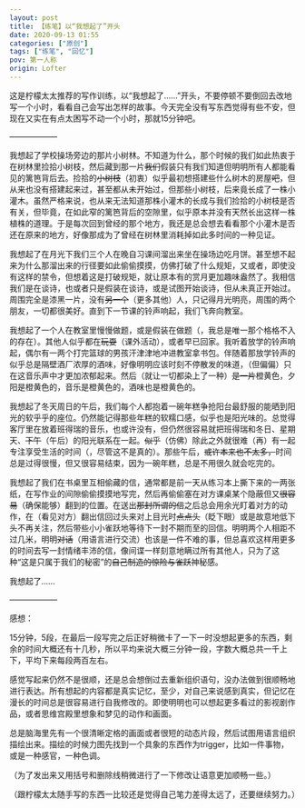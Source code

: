 ```yaml
---
layout: post
title: 【练笔】以“我想起了”开头
date: 2020-09-13 01:55
categories: ["原创"]
tags: ["练笔", "回忆"]
pov: 第一人称
origin: Lofter
---
```


这是柠檬太太推荐的写作训练，以“我想起了……”开头，不要停顿不要倒回去改地写一个小时，看看自己会写出怎样的故事。今天完全没有写东西觉得有些不安，但现在又实在有点太困写不动一个小时，那就15分钟吧。

——————

我想起了学校操场旁边的那片小树林。不知道为什么，那个时候的我们如此热衷于在树林里捡拾小树枝，然后藏到那一片~~我们~~假装只有我们知道但明明所有人都能看见的篱笆背后去。捡拾的~~小树枝~~（初衷）似乎最初想搭建些什么树木的房屋~~吧~~，但从来也没有搭建起来过，甚至都从未开始过，但那些小树枝，后来竟长成了一株小灌木。虽然严格来说，也从来无法知道那株小灌木的长成与我们捡拾的小树枝是否有关，但毕竟，在如此窄的篱笆背后的空隙里，似乎原本并没有天然长出这样一株植株的道理。于是每次回到曾经的那个地方，我还是总会想去看看那个小灌木是否还在原来的地方，好像那成为了曾经在树林里消耗掉如此多时间的一种见证。

我想起了在月光下我们三个人在晚自习课间溜出来坐在操场边吃月饼。甚至想不起来为什么那溜出来的行径要如此偷偷摸摸，仿佛打破了什么规矩，又或者，即使没有这样的禁令，但想着这是打破规矩，就让原本有的赏月更加趣味盎然了。我相信我们是在谈诗，也或者只是假装在谈诗，或是试图开始谈诗，但从未真正开始过。周围完全是漆黑一片，没有~~另一个~~（更多其他）人，只记得月光明亮，周围的两个朋友，一切都很美好。直到下一节课的铃声响起，我们飞奔向教室。

我想起了一个人在教室里慢慢做题，或是假装在做题（，我总是唯一那个格格不入的存在）。其他人似乎都在~~玩耍~~（课外活动），或者早已回家。我听着放学的铃声响起，偶尔有一两个打完篮球的男孩汗津津地冲进教室拿书包。伴随着那放学铃声的似乎总是隔壁酒厂浓厚的酒味，好像明明应该时刻不停散发的味道，（但偏偏）只在这音乐声中才更加浓郁起来。然后（就让一切都染上了一种）~~是一片~~橙黄色，夕阳是橙黄色的，音乐是橙黄色的，酒味也是橙黄色的。

我想起了冬天周日的午后，我们每个人都抱着一碗年糕争抢阳台最舒服的能晒到阳光的软乎乎的座位。仍然能记得那些年糕的软糯口感，似乎也是阳光味的。总觉得客厅里在放着班得瑞的音乐，也或许没有，但仍然很容易就把班得瑞和冬日、星期天、~~下午~~（午后）的阳光联系在一起。~~似乎~~（仿佛）除此之外就很难（再）有一起专注享受生活的时间（，尽管这不是真的）。那些午后，~~或许本来也不太多，~~时间总是过得很慢，但又很容易结束，因为一碗年糕，总是不用很久就会吃完的。

我想起了我们在书桌里互相偷藏的信，通常都是前一天从练习本上撕下来的一两张纸，在写作业的间隙偷偷摸摸地写完，然后再偷偷塞在对方课桌某个隐蔽但又~~很容易~~（确保能够）翻到的位置。在送出~~那封所谓的信~~之后总会用余光盯着对方的动作，在（看见对方）翻出信回过头来对上目光时~~点点头~~（眨下眼）或是故意地低下头不再关注，然后带些小小雀跃地等待下一封不期而至的回信。明明两个人相距不过几米，明明~~对话~~（用语言进行交流）也该是一件不难的事，但总喜欢这样用更多的时间去写一封情绪丰沛的信，像间谍一样刻意地瞒过所有其他人，只为了这种“这是只属于我们的秘密”的~~自己制造的惊险与雀跃~~神秘感。

我想起了……

——————

感想：

15分钟，5段，在最后一段写完之后正好稍微卡了一下一时没想起更多的东西，剩余的时间大概还有十几秒，所以平均来说大概三分钟一段，字数大概总共一千上下，平均下来每段两百左右。

感觉写起来仍然不是很顺，还是总会想倒过去重新组织语句，没办法做到很顺畅地进行表达。所有想起的内容都是真实记忆，至少，对自己来说感到真实，但记忆在漫长的时间总是很容易进行自我修改的。即使明明也可以想起更多看过的影视剧作品，或者思维宫殿里想象和梦见的动作和画面。

总是脑海里先有一个很清晰定格的画面或者很短的动态片段，然后试图用语言组织描绘出来。描绘的时候力图先找到一个具象的东西作为trigger，比如一件事物，或是一种感官，一种色调。

（为了发出来又用括号和删除线稍微进行了一下修改让语意更加顺畅一些。）

（跟柠檬太太随手写的东西一比较还是觉得自己笔力差得太远了，还要继续努力。）
